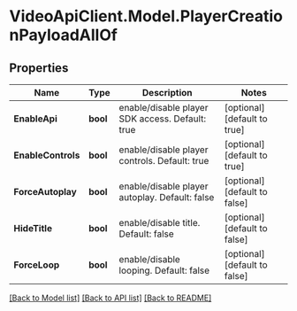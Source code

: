 # VideoApiClient.Model.PlayerCreationPayloadAllOf

## Properties

Name | Type | Description | Notes
------------ | ------------- | ------------- | -------------
**EnableApi** | **bool** | enable/disable player SDK access. Default: true | [optional] [default to true]
**EnableControls** | **bool** | enable/disable player controls. Default: true | [optional] [default to true]
**ForceAutoplay** | **bool** | enable/disable player autoplay. Default: false | [optional] [default to false]
**HideTitle** | **bool** | enable/disable title. Default: false | [optional] [default to false]
**ForceLoop** | **bool** | enable/disable looping. Default: false | [optional] [default to false]

[[Back to Model list]](../README.md#documentation-for-models) [[Back to API list]](../README.md#documentation-for-api-endpoints) [[Back to README]](../README.md)

